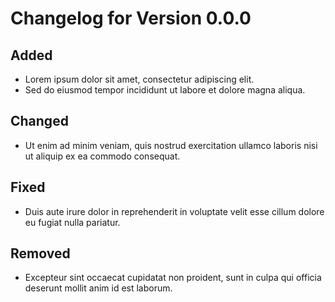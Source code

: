 # Changelog for Version 0.0.0

## Added

-   Lorem ipsum dolor sit amet, consectetur adipiscing elit.
-   Sed do eiusmod tempor incididunt ut labore et dolore magna aliqua.

## Changed

-   Ut enim ad minim veniam, quis nostrud exercitation ullamco laboris nisi ut aliquip ex ea commodo consequat.

## Fixed

-   Duis aute irure dolor in reprehenderit in voluptate velit esse cillum dolore eu fugiat nulla pariatur.

## Removed

-   Excepteur sint occaecat cupidatat non proident, sunt in culpa qui officia deserunt mollit anim id est laborum.

